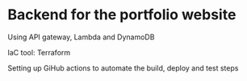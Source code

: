 # Backend for the portfolio website
Using API gateway, Lambda and DynamoDB

IaC tool: Terraform

Setting up GiHub actions to automate the build, deploy and test steps
